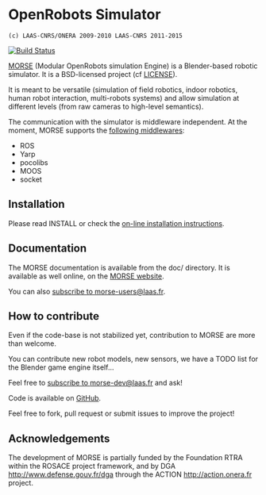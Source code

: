 OpenRobots Simulator
====================

    (c) LAAS-CNRS/ONERA 2009-2010 LAAS-CNRS 2011-2015

[![Build Status](https://travis-ci.org/morse-simulator/morse.png?branch=master)](https://travis-ci.org/morse-simulator/morse)

[MORSE](http://morse.openrobots.org) (Modular OpenRobots simulation Engine) is
a Blender-based robotic simulator.  It is a BSD-licensed project (cf
[LICENSE](LICENSE)).

It is meant to be versatile (simulation of field robotics, indoor
robotics, human robot interaction, multi-robots systems) and allow
simulation at different levels (from raw cameras to high-level
semantics).

The communication with the simulator is middleware independent. At the
moment, MORSE supports the [following
middlewares](http://www.openrobots.org/morse/doc/latest/user/integration.html):

- ROS
- Yarp
- pocolibs
- MOOS
- socket

Installation
------------

Please read INSTALL or check the [on-line installation
instructions](http://www.openrobots.org/morse/doc/latest/user/installation.html).

Documentation
-------------

The MORSE documentation is available from the doc/ directory.  It is
available as well online, on the [MORSE
website](http://www.openrobots.org/morse/doc).

You can also [subscribe to
morse-users@laas.fr](https://sympa.laas.fr/sympa/subscribe/morse-users).

How to contribute
-----------------

Even if the code-base is not stabilized yet, contribution to MORSE are
more than welcome.

You can contribute new robot models, new sensors, we have a TODO list
for the Blender game engine itself...

Feel free to [subscribe to
morse-dev@laas.fr](https://sympa.laas.fr/sympa/subscribe/morse-dev) and ask!

Code is available on [GitHub](https://github.com/morse-simulator/morse).

Feel free to fork, pull request or submit issues to improve the project!

Acknowledgements
----------------

The development of MORSE is partially funded by the Foundation RTRA
within the ROSACE project framework, and by DGA
<http://www.defense.gouv.fr/dga> through the ACTION
<http://action.onera.fr> project.
